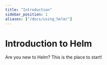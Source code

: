 ```yaml
---
title: "Introduction"
sidebar_position: 1
aliases: ["/docs/using_helm/"]
---
```


# Introduction to Helm

Are you new to Helm? This is the place to start!
